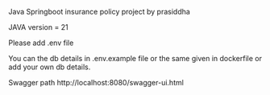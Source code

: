 Java Springboot insurance policy project by prasiddha

JAVA version = 21

Please add .env file

You can the db details in .env.example file or the same given in dockerfile or add your own db details.

Swagger path http://localhost:8080/swagger-ui.html